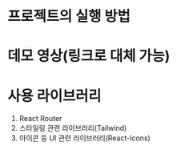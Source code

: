 # 프로젝트의 실행 방법

# 데모 영상(링크로 대체 가능)

# 사용 라이브러리

1. React Router
2. 스타일링 관련 라이브러리(Tailwind)
3. 아이콘 등 UI 관련 라이브러리(React-Icons)
